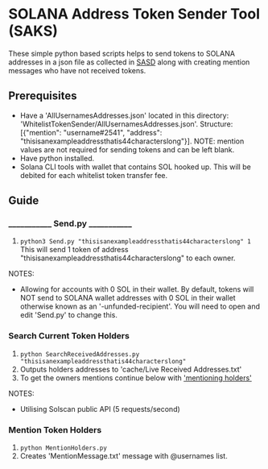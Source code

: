 # SOLANA Address Token Sender Tool (SAKS)

These simple python based scripts helps to send tokens to SOLANA addresses in a json file as collected in [SASD](https://github.com/Dean-Overton/solana-discord-nft-tools/tree/main/DiscordChannelSolanaAddressScraper) along with creating mention messages who have not received tokens.

## Prerequisites
- Have a 'AllUsernamesAddresses.json' located in this directory: 'WhitelistTokenSender/AllUsernamesAddresses.json'. Structure: [{"mention": "username#2541", "address": "thisisanexampleaddressthatis44characterslong"}]. NOTE: mention values are not required for sending tokens and can be left blank.
- Have python installed.
- Solana CLI tools with wallet that contains SOL hooked up. This will be debited for each whitelist token transfer fee.

## Guide

### ___________ Send.py ___________
1) ```python3 Send.py "thisisanexampleaddressthatis44characterslong" 1``` This will send 1 token of address "thisisanexampleaddressthatis44characterslong" to each owner.

NOTES:
- Allowing for accounts with 0 SOL in their wallet. By default, tokens will NOT send to SOLANA wallet addresses with 0 SOL in their wallet otherwise known as an '-unfunded-recipient'. You will need to open and edit 'Send.py' to change this.

### Search Current Token Holders 
1) ```python SearchReceivedAddresses.py "thisisanexampleaddressthatis44characterslong"```
2) Outputs holders addresses to 'cache/Live Received Addresses.txt'
3) To get the owners mentions continue below with ['mentioning holders'](https://github.com/Dean-Overton/solana-discord-nft-tools/tree/main/WhitelistTokenSender/README.md#Mention-Token-Holders)

NOTES: 
- Utilising Solscan public API (5 requests/second)

### Mention Token Holders 
1) ```python MentionHolders.py```
2) Creates 'MentionMessage.txt' message with @usernames list.